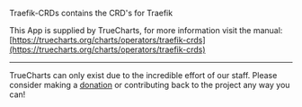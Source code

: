 Traefik-CRDs contains the CRD's for Traefik

This App is supplied by TrueCharts, for more information visit the manual: [https://truecharts.org/charts/operators/traefik-crds](https://truecharts.org/charts/operators/traefik-crds)

---

TrueCharts can only exist due to the incredible effort of our staff.
Please consider making a [donation](https://truecharts.org/sponsor) or contributing back to the project any way you can!
